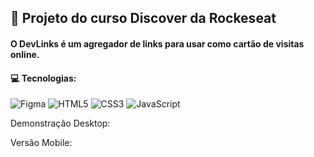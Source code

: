 <h2> 🚩 Projeto do curso Discover da Rockeseat</h2>

<h4>O DevLinks é um agregador de links para usar como cartão de visitas online.</h4>

<h4> 💻 Tecnologias:</h4>

![Figma](https://img.shields.io/badge/figma-%23F24E1E.svg?style=for-the-badge&logo=figma&logoColor=white)
![HTML5](https://img.shields.io/badge/html5-%23E34F26.svg?style=for-the-badge&logo=html5&logoColor=white)
![CSS3](https://img.shields.io/badge/css3-%231572B6.svg?style=for-the-badge&logo=css3&logoColor=white)
![JavaScript](https://img.shields.io/badge/javascript-%23323330.svg?style=for-the-badge&logo=javascript&logoColor=%23F7DF1E)

<p> Demonstração Desktop: </p>






<p> Versão Mobile: </p>





